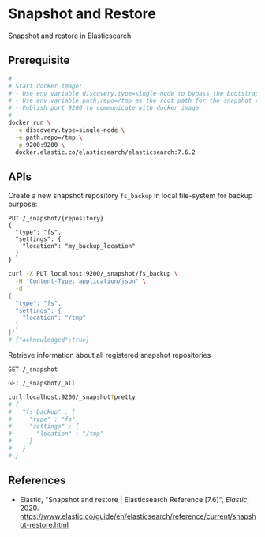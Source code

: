 # Snapshot and Restore

Snapshot and restore in Elasticsearch.

## Prerequisite

```sh
#
# Start docker image:
# - Use env variable discovery.type=single-node to bypass the bootstrap checks
# - Use env variable path.repo=/tmp as the root path for the snapshot repositories
# - Publish port 9200 to communicate with docker image
#
docker run \
  -e discovery.type=single-node \
  -e path.repo=/tmp \
  -p 9200:9200 \
  docker.elastic.co/elasticsearch/elasticsearch:7.6.2
```

## APIs

Create a new snapshot repository `fs_backup` in local file-system for backup
purpose:

```
PUT /_snapshot/{repository}
{
  "type": "fs",
  "settings": {
    "location": "my_backup_location"
  }
}
```

```sh
curl -X PUT localhost:9200/_snapshot/fs_backup \
  -H 'Content-Type: application/json' \
  -d '
{
  "type": "fs",
  "settings": {
    "location": "/tmp"
  }
}'
# {"acknowledged":true}
```

Retrieve information about all registered snapshot repositories

```
GET /_snapshot
```
```
GET /_snapshot/_all
```
```sh
curl localhost:9200/_snapshot?pretty
# {
#   "fs_backup" : {
#     "type" : "fs",
#     "settings" : {
#       "location" : "/tmp"
#     }
#   }
# }
```

## References

- Elastic, "Snapshot and restore | Elasticsearch Reference \[7.6\]", _Elastic_, 2020.
  <https://www.elastic.co/guide/en/elasticsearch/reference/current/snapshot-restore.html>

